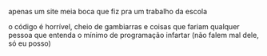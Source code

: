 apenas um site meia boca que fiz pra um trabalho da escola

o código é horrível, cheio de gambiarras e coisas que fariam qualquer pessoa que entenda o mínimo de programação infartar
(não falem mal dele, só eu posso)
